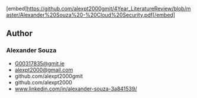 [embed]https://github.com/alexpt2000gmit/4Year_LiteratureReview/blob/master/Alexander%20Souza%20-%20Cloud%20Security.pdf[/embed]

## Author

### Alexander Souza
- G00317835@gmit.ie
- alexpt2000@gmail.com
- github.com/alexpt2000gmit
- github.com/alexpt2000
- www.linkedin.com/in/alexander-souza-3a841539/



